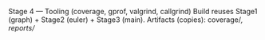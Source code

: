 Stage 4 — Tooling (coverage, gprof, valgrind, callgrind)
Build reuses Stage1 (graph) + Stage2 (euler) + Stage3 (main).
Artifacts (copies): coverage/*, reports/*
